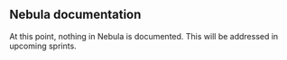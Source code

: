 ## Nebula documentation

At this point, nothing in Nebula is documented. This will be addressed in upcoming sprints.
